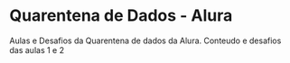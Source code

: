 # Quarentena de Dados - Alura
Aulas e Desafios da Quarentena de dados da Alura.
Conteudo e desafios das aulas 1 e 2
